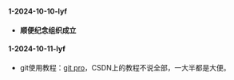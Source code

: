 ###
#### 1-2024-10-10-lyf
- **顺便纪念组织成立**

#### 1-2024-10-11-lyf
- git使用教程：[git pro](https://bingohuang.gitbooks.io/progit2/content/)，CSDN上的教程不说全部，一大半都是大便。